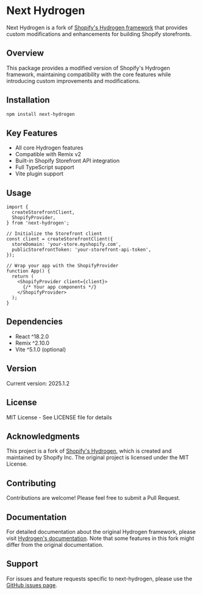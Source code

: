 # Next Hydrogen

Next Hydrogen is a fork of [Shopify's Hydrogen framework](https://github.com/Shopify/hydrogen) that provides custom modifications and enhancements for building Shopify storefronts.

## Overview

This package provides a modified version of Shopify's Hydrogen framework, maintaining compatibility with the core features while introducing custom improvements and modifications.

## Installation

```bash
npm install next-hydrogen
```

## Key Features

- All core Hydrogen features
- Compatible with Remix v2
- Built-in Shopify Storefront API integration
- Full TypeScript support
- Vite plugin support

## Usage

```tsx
import {
  createStorefrontClient,
  ShopifyProvider,
} from 'next-hydrogen';

// Initialize the Storefront client
const client = createStorefrontClient({
  storeDomain: 'your-store.myshopify.com',
  publicStorefrontToken: 'your-storefront-api-token',
});

// Wrap your app with the ShopifyProvider
function App() {
  return (
    <ShopifyProvider client={client}>
      {/* Your app components */}
    </ShopifyProvider>
  );
}
```

## Dependencies

- React ^18.2.0
- Remix ^2.10.0
- Vite ^5.1.0 (optional)

## Version

Current version: 2025.1.2

## License

MIT License - See LICENSE file for details

## Acknowledgments

This project is a fork of [Shopify's Hydrogen](https://github.com/Shopify/hydrogen), which is created and maintained by Shopify Inc. The original project is licensed under the MIT License.

## Contributing

Contributions are welcome! Please feel free to submit a Pull Request.

## Documentation

For detailed documentation about the original Hydrogen framework, please visit [Hydrogen's documentation](https://shopify.dev/custom-storefronts/hydrogen). Note that some features in this fork might differ from the original documentation.

## Support

For issues and feature requests specific to next-hydrogen, please use the [GitHub issues page](https://github.com/dennisregalado/next-hydrogen/issues).
